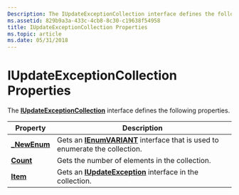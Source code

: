 ```yaml
---
Description: The IUpdateExceptionCollection interface defines the following properties.
ms.assetid: 829b9a3a-433c-4cb8-8c30-c19638f54958
title: IUpdateExceptionCollection Properties
ms.topic: article
ms.date: 05/31/2018
---
```


# IUpdateExceptionCollection Properties

The [**IUpdateExceptionCollection**](/windows/desktop/api/Wuapi/nn-wuapi-iupdateexceptioncollection) interface defines the following properties.



| Property                                                 | Description                                                                                                          |
|----------------------------------------------------------|----------------------------------------------------------------------------------------------------------------------|
| [**\_NewEnum**](/windows/desktop/api/Wuapi/nf-wuapi-iupdateexceptioncollection-get__newenum) | Gets an [**IEnumVARIANT**](/windows/win32/api/oaidl/nn-oaidl-ienumvariant) interface that is used to enumerate the collection. |
| [**Count**](/windows/desktop/api/Wuapi/nf-wuapi-iupdateexceptioncollection-get_count)        | Gets the number of elements in the collection.                                                                       |
| [**Item**](/windows/desktop/api/Wuapi/nf-wuapi-iupdateexceptioncollection-get_item)          | Gets an [**IUpdateException**](/windows/desktop/api/Wuapi/nn-wuapi-iupdateexception) interface in the collection.                                    |



 

 

 